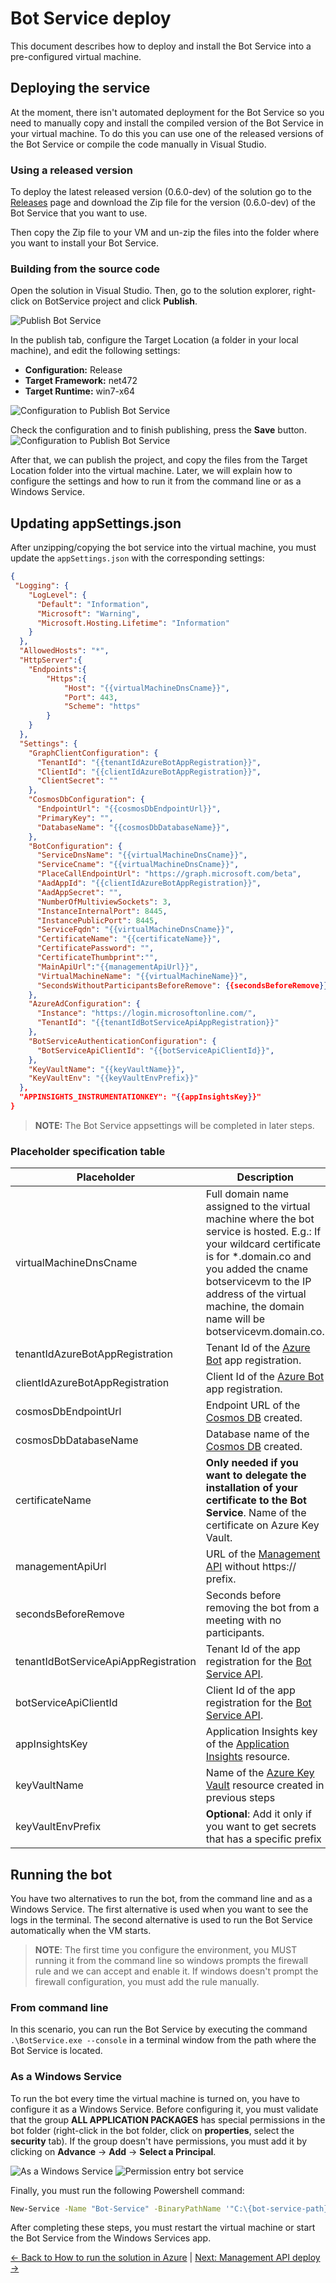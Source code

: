 # Bot Service deploy

This document describes how to deploy and install the Bot Service into a pre-configured virtual machine.

## Deploying the service

At the moment, there isn't automated deployment for the Bot Service so you need to manually copy and install the compiled version of the Bot Service in your virtual machine. To do this you can use one of the released versions of the Bot Service or compile the code manually in Visual Studio.

### Using a released version

To deploy the latest released version (0.6.0-dev) of the solution go to the [Releases](https://github.com/microsoft/Broadcast-Development-Kit/releases) page and download the Zip file for the version (0.6.0-dev) of the Bot Service that you want to use.

Then copy the Zip file to your VM and un-zip the files into the folder where you want to install your Bot Service.

### Building from the source code

Open the solution in Visual Studio. Then, go to the solution explorer, right-click on BotService project and click **Publish**.

![Publish Bot Service](./images/publish_bot_service.png)

In the publish tab, configure the Target Location (a folder in your local machine), and edit the following settings:

- **Configuration:** Release
- **Target Framework:** net472
- **Target Runtime:** win7-x64

![Configuration to Publish Bot Service](./images/configuration_to_publish_bot_service.png)

Check the configuration and to finish publishing, press the **Save** button.
![Configuration to Publish Bot Service](./images/save_publish_from_bot_service.png)

After that, we can publish the project, and copy the files from the Target Location folder into the virtual machine. Later, we will explain how to configure the settings and how to run it from the command line or as a Windows Service.

## Updating appSettings.json

After unzipping/copying the bot service into the virtual machine, you must update the `appSettings.json` with the corresponding settings:

```json
{
 "Logging": {
    "LogLevel": {
      "Default": "Information",
      "Microsoft": "Warning",
      "Microsoft.Hosting.Lifetime": "Information"
    }
  },
  "AllowedHosts": "*",
  "HttpServer":{
    "Endpoints":{
        "Https":{
            "Host": "{{virtualMachineDnsCname}}",
            "Port": 443,
            "Scheme": "https"
        }
    }
  },
  "Settings": {
    "GraphClientConfiguration": {
      "TenantId": "{{tenantIdAzureBotAppRegistration}}",
      "ClientId": "{{clientIdAzureBotAppRegistration}}",
      "ClientSecret": ""
    },
    "CosmosDbConfiguration": {
      "EndpointUrl": "{{cosmosDbEndpointUrl}}",
      "PrimaryKey": "",
      "DatabaseName": "{{cosmosDbDatabaseName}}",
    },
    "BotConfiguration": {
      "ServiceDnsName": "{{virtualMachineDnsCname}}",
      "ServiceCname": "{{virtualMachineDnsCname}}",
      "PlaceCallEndpointUrl": "https://graph.microsoft.com/beta",
      "AadAppId": "{{clientIdAzureBotAppRegistration}}",
      "AadAppSecret": "",
      "NumberOfMultiviewSockets": 3,
      "InstanceInternalPort": 8445,
      "InstancePublicPort": 8445,
      "ServiceFqdn": "{{virtualMachineDnsCname}}",
      "CertificateName": "{{certificateName}}",
      "CertificatePassword": "",
      "CertificateThumbprint":"",
      "MainApiUrl":"{{managementApiUrl}}",
      "VirtualMachineName": "{{virtualMachineName}}",
      "SecondsWithoutParticipantsBeforeRemove": {{secondsBeforeRemove}}
    },
    "AzureAdConfiguration": {
      "Instance": "https://login.microsoftonline.com/",
      "TenantId": "{{tenantIdBotServiceApiAppRegistration}}"
    },
    "BotServiceAuthenticationConfiguration": {
      "BotServiceApiClientId": "{{botServiceApiClientId}}",
    },
    "KeyVaultName": "{{keyVaultName}}",
    "KeyVaultEnv": "{{keyVaultEnvPrefix}}"
  },
  "APPINSIGHTS_INSTRUMENTATIONKEY": "{{appInsightsKey}}"
}
```

> **NOTE:** The Bot Service appsettings will be completed in later steps.

### Placeholder specification table

| Placeholder                            | Description                                                                         |
|----------------------------------------|-------------------------------------------------------------------------------------|
| virtualMachineDnsCname                 | Full domain name assigned to the virtual machine where the bot service is hosted. E.g.: If your wildcard certificate is for *.domain.co and you added the cname botservicevm to the IP address of the virtual machine, the domain name will be botservicevm.domain.co. |
| tenantIdAzureBotAppRegistration        | Tenant Id of the [Azure Bot](../common/azure-bot.md#azure-bot) app registration.       |
| clientIdAzureBotAppRegistration        | Client Id of the [Azure Bot](../common/azure-bot.md#azure-bot) app registration.       |
| cosmosDbEndpointUrl                    | Endpoint URL of the [Cosmos DB](cosmos-db.md#cosmos-db) created.                              |
| cosmosDbDatabaseName                   | Database name of the [Cosmos DB](cosmos-db.md#cosmos-db) created.                             |
| certificateName                 | **Only needed if you want to delegate the installation of your certificate to the Bot Service**. Name of the certificate on Azure Key Vault.               |
| managementApiUrl                       | URL of the [Management API](web-app.md#web-app) without https:// prefix. |
| secondsBeforeRemove                    | Seconds before removing the bot from a meeting with no participants. |
| tenantIdBotServiceApiAppRegistration     | Tenant Id of the app registration for the [Bot Service API](bot-service-api-app-registration.md#bot-service-api-app-registration).          |
| botServiceApiClientId                  | Client Id of the app registration for the [Bot Service API](bot-service-api-app-registration.md#bot-service-api-app-registration). |
| appInsightsKey                         | Application Insights key of the [Application Insights](application-insights.md#application-insights) resource. |
| keyVaultName                         | Name of the [Azure Key Vault](azure-key-vault.md#azure-key-vault) resource created in previous steps  |
| keyVaultEnvPrefix                         | **Optional**: Add it only if you want to get secrets that has a specific prefix |

## Running the bot

You have two alternatives to run the bot, from the command line and as a Windows Service. The first alternative is used when you want to see the logs in the terminal. The second alternative is used to run the Bot Service automatically when the VM starts.

> **NOTE**: The first time you configure the environment, you MUST running it from the command line so windows prompts the firewall rule and we can accept and enable it. If windows doesn't prompt the firewall configuration, you must add the rule manually.

### From command line

In this scenario, you can run the Bot Service by executing the command `.\BotService.exe --console` in a terminal window from the path where the Bot Service is located.

### As a Windows Service

To run the bot every time the virtual machine is turned on, you have to configure it as a Windows Service. Before configuring it, you must validate that the group **ALL APPLICATION PACKAGES** has special permissions in the bot folder (right-click in the bot folder, click on **properties**, select the **security** tab). If the group doesn't have permissions, you must add it by clicking on **Advance** → **Add** → **Select a Principal**.

![As a Windows Service](./images/configure_windows_service.png)
![Permission entry bot service](./images/permission_entry_bot_service.png)

Finally, you must run the following Powershell command:

```bash
New-Service -Name "Bot-Service" -BinaryPathName '"C:\{bot-service-path}\BotService.exe"'
```

After completing these steps, you must restart the virtual machine or start the Bot Service from the Windows Services app.

[← Back to How to run the solution in Azure](README.md#deployments) | [Next: Management API deploy →](management-api-deploy.md#management-api-deploy)
